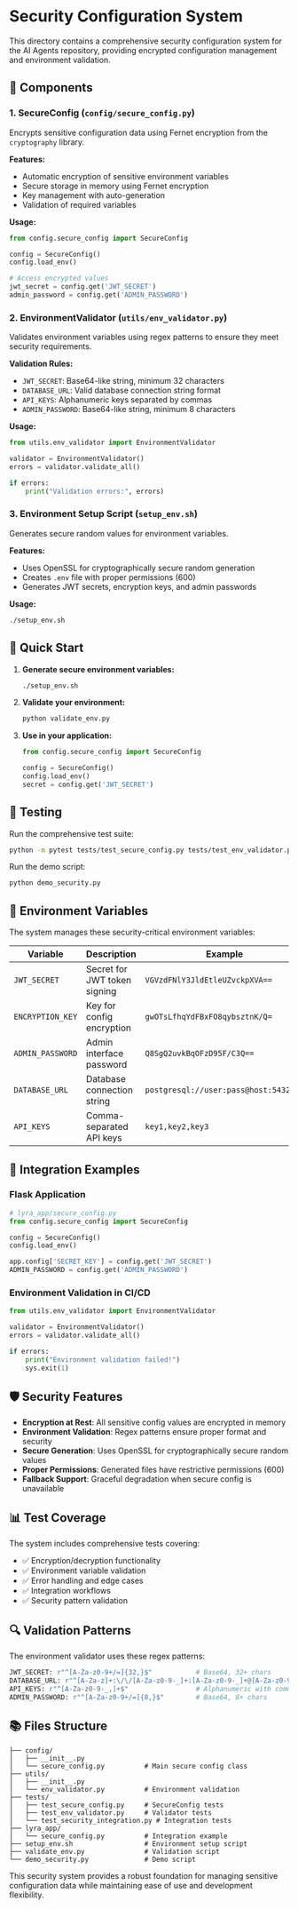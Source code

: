# Security Configuration System

This directory contains a comprehensive security configuration system for the AI Agents repository, providing encrypted configuration management and environment validation.

## 🔐 Components

### 1. SecureConfig (`config/secure_config.py`)
Encrypts sensitive configuration data using Fernet encryption from the `cryptography` library.

**Features:**
- Automatic encryption of sensitive environment variables
- Secure storage in memory using Fernet encryption
- Key management with auto-generation
- Validation of required variables

**Usage:**
```python
from config.secure_config import SecureConfig

config = SecureConfig()
config.load_env()

# Access encrypted values
jwt_secret = config.get('JWT_SECRET')
admin_password = config.get('ADMIN_PASSWORD')
```

### 2. EnvironmentValidator (`utils/env_validator.py`)
Validates environment variables using regex patterns to ensure they meet security requirements.

**Validation Rules:**
- `JWT_SECRET`: Base64-like string, minimum 32 characters
- `DATABASE_URL`: Valid database connection string format
- `API_KEYS`: Alphanumeric keys separated by commas
- `ADMIN_PASSWORD`: Base64-like string, minimum 8 characters

**Usage:**
```python
from utils.env_validator import EnvironmentValidator

validator = EnvironmentValidator()
errors = validator.validate_all()

if errors:
    print("Validation errors:", errors)
```

### 3. Environment Setup Script (`setup_env.sh`)
Generates secure random values for environment variables.

**Features:**
- Uses OpenSSL for cryptographically secure random generation
- Creates `.env` file with proper permissions (600)
- Generates JWT secrets, encryption keys, and admin passwords

**Usage:**
```bash
./setup_env.sh
```

## 🚀 Quick Start

1. **Generate secure environment variables:**
   ```bash
   ./setup_env.sh
   ```

2. **Validate your environment:**
   ```bash
   python validate_env.py
   ```

3. **Use in your application:**
   ```python
   from config.secure_config import SecureConfig
   
   config = SecureConfig()
   config.load_env()
   secret = config.get('JWT_SECRET')
   ```

## 🧪 Testing

Run the comprehensive test suite:
```bash
python -m pytest tests/test_secure_config.py tests/test_env_validator.py tests/test_security_integration.py -v
```

Run the demo script:
```bash
python demo_security.py
```

## 📝 Environment Variables

The system manages these security-critical environment variables:

| Variable | Description | Example |
|----------|-------------|---------|
| `JWT_SECRET` | Secret for JWT token signing | `VGVzdFNlY3JldEtleUZvckpXVA==` |
| `ENCRYPTION_KEY` | Key for config encryption | `gwOTsLfhqYdFBxFO8qybsztnK/Q=` |
| `ADMIN_PASSWORD` | Admin interface password | `Q8SgQ2uvkBqOFzD95F/C3Q==` |
| `DATABASE_URL` | Database connection string | `postgresql://user:pass@host:5432/db` |
| `API_KEYS` | Comma-separated API keys | `key1,key2,key3` |

## 🔧 Integration Examples

### Flask Application
```python
# lyra_app/secure_config.py
from config.secure_config import SecureConfig

config = SecureConfig()
config.load_env()

app.config['SECRET_KEY'] = config.get('JWT_SECRET')
ADMIN_PASSWORD = config.get('ADMIN_PASSWORD')
```

### Environment Validation in CI/CD
```python
from utils.env_validator import EnvironmentValidator

validator = EnvironmentValidator()
errors = validator.validate_all()

if errors:
    print("Environment validation failed!")
    sys.exit(1)
```

## 🛡️ Security Features

- **Encryption at Rest**: All sensitive config values are encrypted in memory
- **Environment Validation**: Regex patterns ensure proper format and security
- **Secure Generation**: Uses OpenSSL for cryptographically secure random values
- **Proper Permissions**: Generated files have restrictive permissions (600)
- **Fallback Support**: Graceful degradation when secure config is unavailable

## 📊 Test Coverage

The system includes comprehensive tests covering:
- ✅ Encryption/decryption functionality
- ✅ Environment variable validation
- ✅ Error handling and edge cases
- ✅ Integration workflows
- ✅ Security pattern validation

## 🔍 Validation Patterns

The environment validator uses these regex patterns:

```python
JWT_SECRET: r"^[A-Za-z0-9+/=]{32,}$"           # Base64, 32+ chars
DATABASE_URL: r"^[A-Za-z]+:\/\/[A-Za-z0-9-_]+:[A-Za-z0-9-_]+@[A-Za-z0-9-_.]+:\d+\/[A-Za-z0-9-_]+$"
API_KEYS: r"^[A-Za-z0-9-_,]+$"                 # Alphanumeric with commas
ADMIN_PASSWORD: r"^[A-Za-z0-9+/=]{8,}$"        # Base64, 8+ chars
```

## 📚 Files Structure

```
├── config/
│   ├── __init__.py
│   └── secure_config.py          # Main secure config class
├── utils/
│   ├── __init__.py
│   └── env_validator.py          # Environment validation
├── tests/
│   ├── test_secure_config.py     # SecureConfig tests
│   ├── test_env_validator.py     # Validator tests
│   └── test_security_integration.py # Integration tests
├── lyra_app/
│   └── secure_config.py          # Integration example
├── setup_env.sh                  # Environment setup script
├── validate_env.py               # Validation script
└── demo_security.py              # Demo script
```

This security system provides a robust foundation for managing sensitive configuration data while maintaining ease of use and development flexibility.